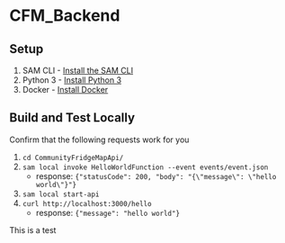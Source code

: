 # CFM_Backend

## Setup

1. SAM CLI - [Install the SAM CLI](https://docs.aws.amazon.com/serverless-application-model/latest/developerguide/serverless-sam-cli-install.html)
2. Python 3 - [Install Python 3](https://www.python.org/downloads/)
3. Docker - [Install Docker](https://docs.docker.com/get-docker/)

## Build and Test Locally

Confirm that the following requests work for you

1. `cd CommunityFridgeMapApi/`
2. `sam local invoke HelloWorldFunction --event events/event.json`
    * response: ```{"statusCode": 200, "body": "{\"message\": \"hello world\"}"}```
3. `sam local start-api`
4. `curl http://localhost:3000/hello`
    * response: ```{"message": "hello world"}```

This is a test
